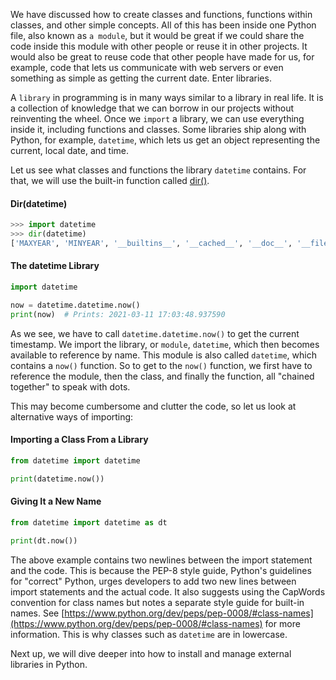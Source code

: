 We have discussed how to create classes and functions, functions within classes, and other simple concepts. All of this has been inside one Python file, also known as `a module`, but it would be great if we could share the code inside this module with other people or reuse it in other projects. It would also be great to reuse code that other people have made for us, for example, code that lets us communicate with web servers or even something as simple as getting the current date. Enter libraries.

A `library` in programming is in many ways similar to a library in real life. It is a collection of knowledge that we can borrow in our projects without reinventing the wheel. Once we `import` a library, we can use everything inside it, including functions and classes. Some libraries ship along with Python, for example, `datetime`, which lets us get an object representing the current, local date, and time.

Let us see what classes and functions the library `datetime` contains. For that, we will use the built-in function called [dir()](https://docs.python.org/3/library/functions.html#dir).

#### Dir(datetime)

```python
>>> import datetime
>>> dir(datetime)
['MAXYEAR', 'MINYEAR', '__builtins__', '__cached__', '__doc__', '__file__', '__loader__', '__name__', '__package__', '__spec__', 'date', 'datetime', 'datetime_CAPI', 'sys', 'time', 'timedelta', 'timezone', 'tzinfo']
```

#### The datetime Library

```python
import datetime

now = datetime.datetime.now()
print(now)  # Prints: 2021-03-11 17:03:48.937590
```

As we see, we have to call `datetime.datetime.now()` to get the current timestamp. We import the library, or `module`, `datetime`, which then becomes available to reference by name. This module is also called `datetime`, which contains a `now()` function. So to get to the `now()` function, we first have to reference the module, then the class, and finally the function, all "chained together" to speak with dots.

This may become cumbersome and clutter the code, so let us look at alternative ways of importing:

#### Importing a Class From a Library

```python
from datetime import datetime

print(datetime.now())
```

#### Giving It a New Name

```python
from datetime import datetime as dt

print(dt.now())
```

The above example contains two newlines between the import statement and the code. This is because the PEP-8 style guide, Python's guidelines for "correct" Python, urges developers to add two new lines between import statements and the actual code. It also suggests using the CapWords convention for class names but notes a separate style guide for built-in names. See [https://www.python.org/dev/peps/pep-0008/#class-names](https://www.python.org/dev/peps/pep-0008/#class-names) for more information. This is why classes such as `datetime` are in lowercase.

Next up, we will dive deeper into how to install and manage external libraries in Python.